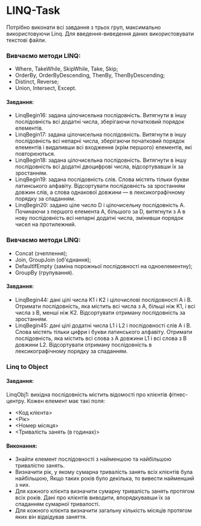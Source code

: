 # LINQ-Task
Потрібно виконати всі завдання з трьох груп, максимально використовуючи Linq.
Для введення-виведення даних використовувати текстові файли.

### Вивчаємо методи LINQ:
* Where, TakeWhile, SkipWhile, Take, Skip;
* OrderBy, OrderByDescending, ThenBy, ThenByDescending;
* Distinct, Reverse;
* Union, Intersect, Except.
#### Завдання:
* LinqBegin16: задана цілочисельна послідовність. Витягнути в іншу послідовність всі додатні числа, зберігаючи початковий порядок елементів.
* LinqBegin17: задана цілочисельна послідовність. Витягнути в іншу послідовність всі непарні числа, зберігаючи початковий порядок елементів і видаливши всі входження (крім першого) елементів, які повторюються.
* LinqBegin18: задана цілочисельна послідовність. Витягнути в іншу послідовність всі додатні двоцифрові числа, відсортувавши їх за зростанням.
* LinqBegin19: задана послідовність слів. Слова містять тільки букви латинського алфавіту. Відсортувати послідовність за зростанням довжин слів, а слова однакової довжини — в лексикографічному порядку за спаданням.
* LinqBegin20: задано ціле число D і цілочисельну послідовність A. Починаючи з першого елемента A, більшого за D, витягнути з A в нову послідовність всі непарні додатні числа, змінивши порядок чисел на протилежний.
### Вивчаємо методи LINQ:
* Concat (зчеплення);
* Join, GroupJoin (об'єднання);
* DefaultIfEmpty (заміна порожньої послідовності на одноелементну);
* GroupBy (групування).
#### Завдання:
* LinqBegin44: дані цілі числа K1 і K2 і цілочислові послідовності A і B. Отримати послідовність, яка містить всі числа з A, більші ніж K1, і всі числа з B, менші ніж K2. Відсортувати отриману послідовність за зростанням.
* LinqBegin45: дані цілі додатні числа L1 і L2 і послідовності слів A і B. Слова містять тільки цифри і букви латинського алфавіту. Отримати послідовність, яка містить всі слова з A довжини L1 і всі слова з B довжини L2. Відсортувати отриману послідовність в лексикографічному порядку за спаданням.
### Linq to Object
#### Завдання:
LinqObj1: вихідна послідовність містить відомості про клієнтів фітнес-центру. Кожен елемент має такі поля:
* <Код клієнта>
* <Рік>
* <Номер місяця>
* <Тривалість занять (в годинах)>

#### Виконaння:
* Знайти елемент послідовності з найменшою  та найбільшою тривалістю занять.
* Визначити рік, у якому сумарна тривалість занять всіх клієнтів була найбільшою, Якщо таких років було декілька, то вивести найменший з них.
* Для кажного клієнта визначити сумарну тривалість занять протягом всіх років. Дані про клієнтів виводити, впорядкувавши їх за спаданням сумарної тривалості.
* Для кожного клієнта  визначити загальну кількість місяців протягом яких він відвідував заняття.
